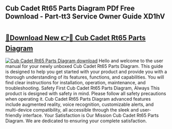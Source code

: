 ## Cub Cadet Rt65 Parts Diagram PDf Free Download - Part-tt3 Service Owner Guide XD1hV

# <h2><a href="http://dfpl8r.blite.top/?on=Cub+Cadet+Rt65+Parts+Diagram">🔗Download New 👉🔴 Cub Cadet Rt65 Parts Diagram</a></h2>

[![Cub Cadet Rt65 Parts Diagram download](https://i.imgur.com/lujVjoI.png)](http://dfpl8r.blite.top/?on=Cub+Cadet+Rt65+Parts+Diagram)
Hello and welcome to the user manual for your newly unboxed Cub Cadet Rt65 Parts Diagram. This guide is designed to help you get started with your product and provide you with a thorough understanding of its features, functions, and capabilities. You will find clear instructions for installation, operation, maintenance, and troubleshooting. Safety First Cub Cadet Rt65 Parts Diagram, Always This product is designed with safety in mind. Please follow all safety precautions when operating it. Cub Cadet Rt65 Parts Diagram advanced features include augmented reality, voice recognition, customizable alerts, and multi-device compatibility, all accessible through the sleek and user-friendly interface. Your Satisfaction is Our Mission Cub Cadet Rt65 Parts Diagram. We are dedicated to ensuring your complete satisfaction.

